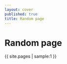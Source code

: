 ```yaml
---
layout: cover
published: true
title: Random page
---
```

<!--- Do not change the "index.md" --->


# Random page

{{ site.pages | sample:1 }}




